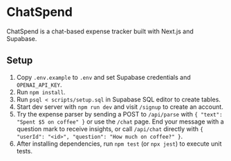 # ChatSpend

ChatSpend is a chat-based expense tracker built with Next.js and Supabase.

## Setup

1. Copy `.env.example` to `.env` and set Supabase credentials and `OPENAI_API_KEY`.
2. Run `npm install`.
3. Run `psql < scripts/setup.sql` in Supabase SQL editor to create tables.
4. Start dev server with `npm run dev` and visit `/signup` to create an account.
5. Try the expense parser by sending a POST to `/api/parse` with `{ "text": "Spent $5 on coffee" }` or use the `/chat` page. End your message with a question mark to receive insights, or call `/api/chat` directly with `{ "userId": "<id>", "question": "How much on coffee?" }`.
6. After installing dependencies, run `npm test` (or `npx jest`) to execute unit tests.
